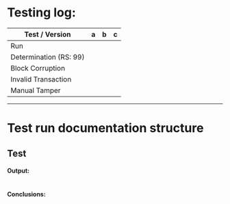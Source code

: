 



# Testing log: 


| Test / Version         | a   | b   | c   |
| ---------------------- | --- | --- | --- |
| Run                    |     |     |     |
| Determination (RS: 99) |     |     |     |
| Block Corruption       |     |     |     |
| Invalid Transaction    |     |     |     |
| Manual Tamper          |     |     |     |

---

# Test run documentation structure
## Test

#### Output: 
```python

```

#### Conclusions: 
